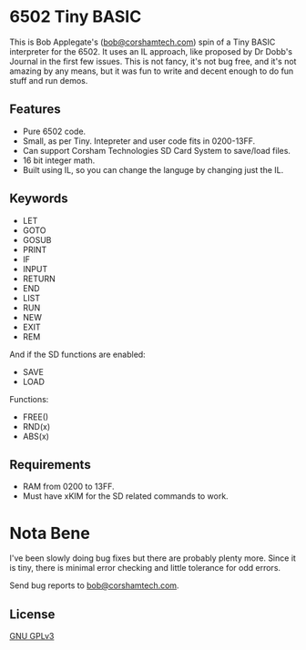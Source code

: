 # 6502 Tiny BASIC

This is Bob Applegate's (bob@corshamtech.com) spin of a Tiny BASIC interpreter for the 6502.  It uses an IL approach, like proposed by Dr Dobb's Journal in the first few issues.  This is not fancy, it's not bug free, and it's not amazing by any means, but it was fun to write and decent enough to do fun stuff and run demos.

## Features
* Pure 6502 code.
* Small, as per Tiny.  Intepreter and user code fits in 0200-13FF.
* Can support Corsham Technologies SD Card System to save/load files.
* 16 bit integer math.
* Built using IL, so you can change the languge by changing just the IL.

## Keywords
* LET
* GOTO
* GOSUB
* PRINT
* IF
* INPUT
* RETURN
* END
* LIST
* RUN
* NEW
* EXIT
* REM

And if the SD functions are enabled:

* SAVE
* LOAD

Functions:

* FREE()
* RND(x)
* ABS(x)

## Requirements

* RAM from 0200 to 13FF.
* Must have xKIM for the SD related commands to work.

# Nota Bene

I've been slowly doing bug fixes but there are probably plenty more.  Since it is tiny, there is minimal error checking and little tolerance for odd errors.

Send bug reports to bob@corshamtech.com.

## License
[GNU GPLv3](https://choosealicense.com/licenses/gpl-3.0/)
